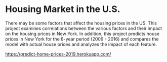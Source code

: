 # Housing Market in the U.S.

There may be some factors that affect the housing prices in the US. This project examines correlations between the various factors and their impact on the housing prices in New York. In addition, this project predicts house prices in New York for the 8-year period (2009 - 2016) and compares the model with actual house prices and analyzes the impact of each feature.

https://predict-home-prices-2019.herokuapp.com/
